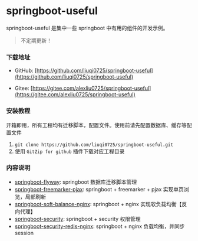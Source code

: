 # springboot-useful

springboot-useful 是集中一些 springboot 中有用的组件的开发示例。

> 不定期更新！


### 下载地址

+ GitHub: [https://github.com/liuqi0725/springboot-useful](https://github.com/liuqi0725/springboot-useful)

+ Gitee: [https://gitee.com/alexliu0725/springboot-useful](https://gitee.com/alexliu0725/springboot-useful)

### 安装教程

开箱即用，所有工程均有迁移脚本，配置文件。使用前请先配置数据库、缓存等配置文件

1. `git clone https://github.com/liuqi0725/springboot-useful.git`
2. 使用 `GitZip for github` 插件下载对应工程目录


### 内容说明

+ [springboot-flyway](https://github.com/liuqi0725/springboot-useful/tree/master/springboot-flyway): springboot 数据库迁移脚本管理
+ [springboot-freemarker-pjax](https://github.com/liuqi0725/springboot-useful/tree/master/springboot-freemarker-pjax): springboot + freemarker + pjax 实现单页浏览，局部刷新
+ [springboot-soft-balance-nginx](https://github.com/liuqi0725/springboot-useful/tree/master/springboot-soft-balance-nginx): springboot + nginx 实现软负载均衡【反向代理】
+ [springboot-security](https://github.com/liuqi0725/springboot-useful/tree/master/springboot-security): springboot + security 权限管理
+ [springboot-security-redis-nginx](https://github.com/liuqi0725/springboot-useful/tree/master/springboot-security-redis-nginx): springboot + nginx 负载均衡，并同步session


